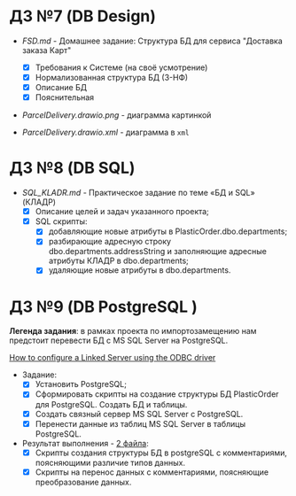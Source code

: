 # ДЗ №7 (DB Design)
- *FSD.md* - Домашнее задание: Структура БД для сервиса  "Доставка заказа Карт"

    - [x] Требования к Системе (на своё усмотрение)
    - [x] Нормализованная структура БД (3-НФ)
    - [x] Описание БД
    - [x] Пояснительная

- *ParcelDelivery.drawio.png* - диаграмма картинкой
- *ParcelDelivery.drawio.xml* - диаграмма в `xml`

# ДЗ №8 (DB SQL)
- *SQL_KLADR.md* - Практическое задание по теме «БД и SQL» (КЛАДР)
    - [x] Описание целей и задач указанного проекта;
    - [x] SQL скрипты:
        - [x] добавляющие новые атрибуты в PlasticOrder.dbo.departments;
        - [x] разбирающие адресную строку dbo.departments.addressString и заполняющие адресные атрибуты КЛАДР в dbo.departments;
        - [x] удаляющие новые атрибуты в dbo.departments.

# ДЗ №9 (DB PostgreSQL )
**Легенда задания**: в рамках проекта по импортозамещению нам предстоит перевести БД с MS SQL Server на PostgreSQL.

[How to configure a Linked Server using the ODBC driver](https://www.sqlshack.com/how-to-configure-a-linked-server-using-the-odbc-driver/)

- Задание:
    - [x] Установить PostgreSQL;
    - [x] Сформировать скрипты на создание структуры БД PlasticOrder для PostgreSQL. Создать БД и таблицы.
    - [x] Создать связный сервер MS SQL Server с PostgreSQL.
    - [x] Перенести данные из таблиц MS SQL Server в таблицы PostgreSQL.

- Результат выполнения - [2 файла](https://github.com/vnukov-vv/AlfaCampus-SA/tree/main/HW%20DB/POSTGRE_SQL):
    - [x] Скрипты создания структуры БД в postgreSQL с комментариями, поясняющими различие типов данных.
    - [x] Скрипты на перенос данных с комментариями, поясняющие преобразование данных.
